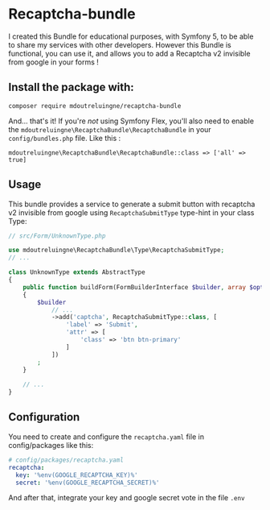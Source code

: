 # Recaptcha-bundle


I created this Bundle for educational purposes, with Symfony 5, to be able to share my services with other developers. 
However this Bundle is functional, you can use it, and allows you to add a Recaptcha v2 invisible from google in your forms !

## Install the package with:

```console
composer require mdoutreluingne/recaptcha-bundle
```

And... that's it! If you're *not* using Symfony Flex, you'll also
need to enable the `mdoutreluingne\RecaptchaBundle\RecaptchaBundle`
in your `config/bundles.php` file. Like this :

```bundles
mdoutreluingne\RecaptchaBundle\RecaptchaBundle::class => ['all' => true]
```

## Usage

This bundle provides a service to generate a submit button with 
recaptcha v2 invisible from google using `RecaptchaSubmitType` type-hint in your class Type:

```php
// src/Form/UnknownType.php

use mdoutreluingne\RecaptchaBundle\Type\RecaptchaSubmitType;
// ...

class UnknownType extends AbstractType
{
    public function buildForm(FormBuilderInterface $builder, array $options)
    {
        $builder
            // ...
            ->add('captcha', RecaptchaSubmitType::class, [
                'label' => 'Submit',
                'attr' => [
                    'class' => 'btn btn-primary'
                ]
            ])
        ;
    }
    
    // ...
}
```

## Configuration

You need to create and configure the `recaptcha.yaml` file in config/packages like this:

```yaml
# config/packages/recaptcha.yaml
recaptcha:
  key: '%env(GOOGLE_RECAPTCHA_KEY)%'
  secret: '%env(GOOGLE_RECAPTCHA_SECRET)%'
```
And after that, integrate your key and google secret vote in the file `.env`
